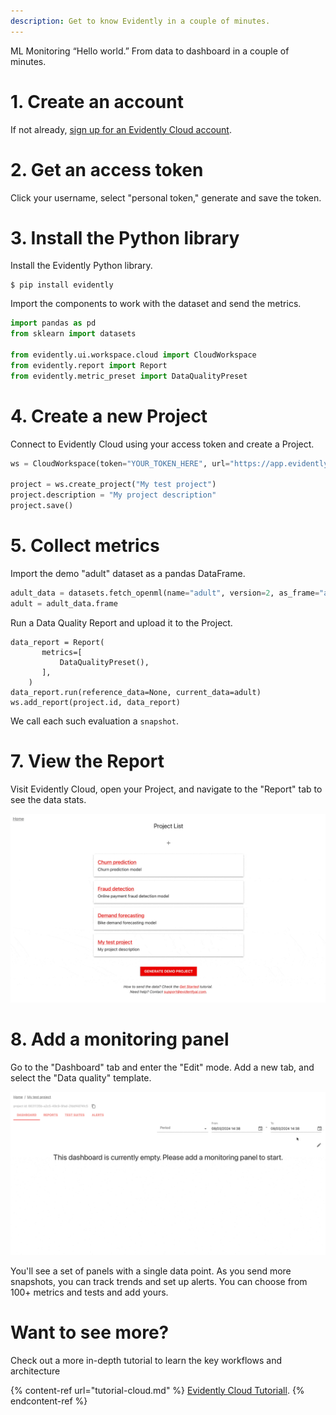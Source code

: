 ```yaml
---
description: Get to know Evidently in a couple of minutes.
---
```


ML Monitoring “Hello world.” From data to dashboard in a couple of minutes. 

# 1. Create an account  

If not already, [sign up for an Evidently Cloud account](https://app.evidently.cloud/signup).

# 2. Get an access token

Click your username, select "personal token," generate and save the token.

# 3. Install the Python library

Install the Evidently Python library.

```
$ pip install evidently
```

Import the components to work with the dataset and send the metrics. 

```python
import pandas as pd
from sklearn import datasets

from evidently.ui.workspace.cloud import CloudWorkspace
from evidently.report import Report
from evidently.metric_preset import DataQualityPreset
```

# 4. Create a new Project 

Connect to Evidently Cloud using your access token and create a Project.

```python
ws = CloudWorkspace(token="YOUR_TOKEN_HERE", url="https://app.evidently.cloud")

project = ws.create_project("My test project")
project.description = "My project description"
project.save()
```

# 5. Collect metrics

Import the demo "adult" dataset as a pandas DataFrame. 

```python
adult_data = datasets.fetch_openml(name="adult", version=2, as_frame="auto")
adult = adult_data.frame
```

Run a Data Quality Report and upload it to the Project.

```
data_report = Report(
       metrics=[
           DataQualityPreset(),
       ],
    )
data_report.run(reference_data=None, current_data=adult)
ws.add_report(project.id, data_report)
```

We call each such evaluation a `snapshot`.

# 7. View the Report

Visit Evidently Cloud, open your Project, and navigate to the "Report" tab to see the data stats.

![](../.gitbook/assets/cloud/qs_view_reports.gif)

# 8. Add a monitoring panel

Go to the "Dashboard" tab and enter the "Edit" mode. Add a new tab, and select the "Data quality" template.

![](../.gitbook/assets/cloud/qs_add_data_quality_tab.gif)

You'll see a set of panels with a single data point. As you send more snapshots, you can track trends and set up alerts. You can choose from 100+ metrics and tests and add yours.

# Want to see more?

Check out a more in-depth tutorial to learn the key workflows and architecture 

{% content-ref url="tutorial-cloud.md" %}
[Evidently Cloud Tutoriall](tutorial-cloud.md). 
{% endcontent-ref %}
